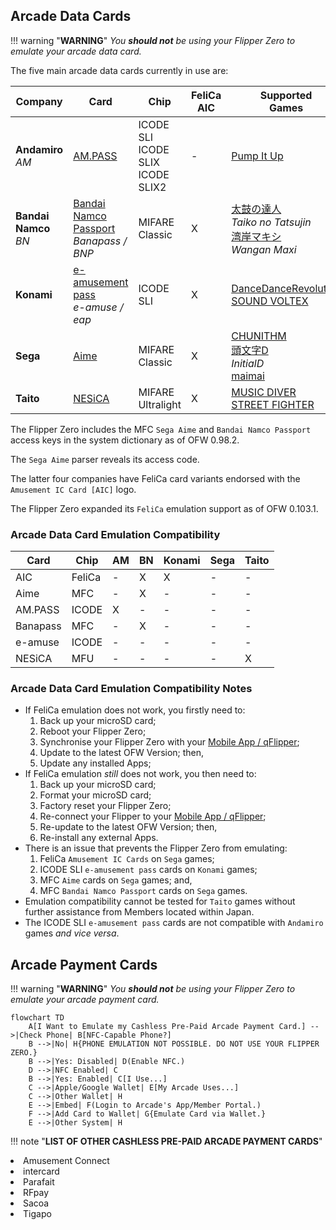 ## Arcade Data Cards
!!! warning "**WARNING**"
    *You __should not__ be using your Flipper Zero to emulate your arcade data card.*

The five main arcade data cards currently in use are:

| Company | Card | Chip | FeliCa<br>AIC | Supported<br>Games |
| ----------- | ---------- | ------------ | ----------- | ----------- |
| **Andamiro**<br>*AM* | [AM.PASS](https://am-pass.net/) | ICODE SLI<br>ICODE SLIX<br>ICODE SLIX2 | - | [Pump It Up](https://piugame.com/) |
| **Bandai Namco**<br>*BN* | [Bandai Namco Passport](https://banapass.net/setlocale/en/)<br>*Banapass / BNP* | MIFARE Classic | X | [太鼓の達人](https://donderhiroba.jp/login.php)<br>*Taiko no Tatsujin*<br>[湾岸マキシ](https://wanganmaxi-official.com/wanganmaxi6rr/en/)<br>*Wangan Maxi* |
| **Konami** | [e-amusement pass](https://p.eagate.573.jp/index.html)<br>*e-amuse / eap*| ICODE SLI | X | [DanceDanceRevolution](https://p.eagate.573.jp/game/ddr/ddrworld/top/index.html)<br>[SOUND VOLTEX](https://p.eagate.573.jp/game/sdvx/vi/) |
| **Sega** | [Aime](https://my-aime.net/en/) | MIFARE Classic | X | [CHUNITHM](https://chunithm.sega.com)<br>[頭文字D](https://initiald.sega.jp/inidac/)<br>*InitialD*<br>[maimai](https://maimai.sega.com/) |
| **Taito** | [NESiCA](https://nesica.net/) | MIFARE Ultralight | X | [MUSIC DIVER](https://musicdiver.jp/index.html)<br>[STREET FIGHTER](https://sf6ta.jp/) |

The Flipper Zero includes the MFC `Sega Aime` and `Bandai Namco Passport` access keys in the system dictionary as of OFW 0.98.2.

The `Sega Aime` parser reveals its access code.

The latter four companies have FeliCa card variants endorsed with the `Amusement IC Card [AIC]` logo.

The Flipper Zero expanded its `FeliCa` emulation support as of OFW 0.103.1.

### Arcade Data Card Emulation Compatibility
| Card | Chip | AM | BN | Konami | Sega | Taito |
| ---------- | ---------- | ---------- | ---------- | ---------- | ---------- | ---------- |
| AIC | FeliCa | - | X | X | - | - | 
| Aime | MFC | - | X | - | - | - |
| AM.PASS | ICODE | X | - | - | - | - |  
| Banapass | MFC | - | X | - | - | - |
| e-amuse | ICODE | - | - | - | - | - |
| NESiCA | MFU | - | - | - | - | X |

### Arcade Data Card Emulation Compatibility Notes
- If FeliCa emulation does not work, you firstly need to:
    1. Back up your microSD card;
    1. Reboot your Flipper Zero;
    1. Synchronise your Flipper Zero with your [Mobile App / qFlipper](https://flipperzero.one/update);
    1. Update to the latest OFW Version; then,
    1. Update any installed Apps;
- If FeliCa emulation *still* does not work, you then need to:       
    1. Back up your microSD card;
    1. Format your microSD card;
    1. Factory reset your Flipper Zero;
    1. Re-connect your Flipper to your [Mobile App / qFlipper](https://flipperzero.one/update);
    1. Re-update to the latest OFW Version; then,
    1. Re-install any external Apps.
- There is an issue that prevents the Flipper Zero from emulating:
    1. FeliCa `Amusement IC Cards` on `Sega` games;
    1. ICODE SLI `e-amusement pass` cards on `Konami` games;
    1. MFC `Aime` cards on `Sega` games; and,
    1. MFC `Bandai Namco Passport` cards on `Sega` games.
- Emulation compatibility cannot be tested for `Taito` games without further assistance from Members located within Japan.
- The ICODE SLI `e-amusement pass` cards are not compatible with `Andamiro` games *and vice versa*.

## Arcade Payment Cards
!!! warning "**WARNING**"
    *You __should not__ be using your Flipper Zero to emulate your arcade payment card.*
``` mermaid
flowchart TD
    A[I Want to Emulate my Cashless Pre-Paid Arcade Payment Card.] -->|Check Phone| B[NFC-Capable Phone?]
    B -->|No| H{PHONE EMULATION NOT POSSIBLE. DO NOT USE YOUR FLIPPER ZERO.}
    B -->|Yes: Disabled| D(Enable NFC.)
    D -->|NFC Enabled| C
    B -->|Yes: Enabled| C[I Use...]
    C -->|Apple/Google Wallet| E[My Arcade Uses...]
    C -->|Other Wallet| H
    E -->|Embed| F(Login to Arcade's App/Member Portal.)
    F -->|Add Card to Wallet| G{Emulate Card via Wallet.}
    E -->|Other System| H
```
!!! note "**LIST OF OTHER CASHLESS PRE-PAID ARCADE PAYMENT CARDS**"
    <li>Amusement Connect</li><li>intercard</li><li>Parafait</li><li>RFpay</li><li>Sacoa</li><li>Tigapo</li> 
